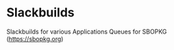 Slackbuilds
===========

Slackbuilds for various Applications
Queues for SBOPKG (https://sbopkg.org)